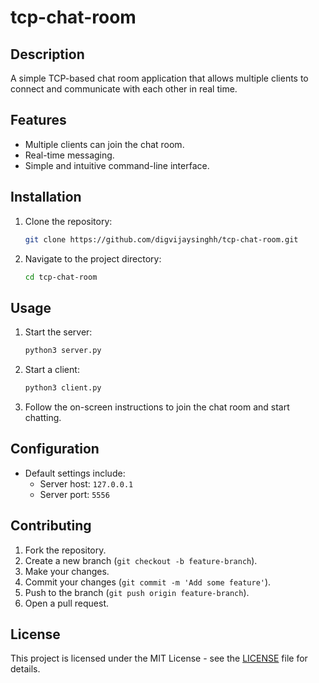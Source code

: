 # tcp-chat-room

## Description
A simple TCP-based chat room application that allows multiple clients to connect and communicate with each other in real time.

## Features
- Multiple clients can join the chat room.
- Real-time messaging.
- Simple and intuitive command-line interface.

## Installation
1. Clone the repository:
    ```sh
    git clone https://github.com/digvijaysinghh/tcp-chat-room.git
    ```
2. Navigate to the project directory:
    ```sh
    cd tcp-chat-room
    ```

## Usage
1. Start the server:
    ```sh
    python3 server.py
    ```
2. Start a client:
    ```sh
    python3 client.py
    ```
3. Follow the on-screen instructions to join the chat room and start chatting.

## Configuration
- Default settings include:
    - Server host: `127.0.0.1`
    - Server port: `5556`

## Contributing
1. Fork the repository.
2. Create a new branch (`git checkout -b feature-branch`).
3. Make your changes.
4. Commit your changes (`git commit -m 'Add some feature'`).
5. Push to the branch (`git push origin feature-branch`).
6. Open a pull request.

## License
This project is licensed under the MIT License - see the [LICENSE](LICENSE) file for details.
